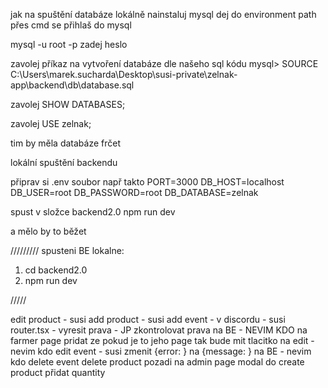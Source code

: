 jak na spuštění databáze lokálně
nainstaluj mysql
dej do environment path
přes cmd se přihlaš do mysql

mysql -u root -p
zadej heslo

zavolej příkaz na vytvoření databáze dle našeho sql kódu
mysql> SOURCE C:\Users\marek.sucharda\Desktop\susi-private\zelnak-app\backend\db\database.sql

zavolej SHOW DATABASES;

zavolej USE zelnak;

tim by měla databáze frčet

lokální spuštění backendu

připrav si .env soubor např takto
PORT=3000
DB_HOST=localhost
DB_USER=root
DB_PASSWORD=root
DB_DATABASE=zelnak

spust v složce backend2.0 npm run dev

a mělo by to běžet

/////////
spusteni BE lokalne:

1. cd backend2.0
2. npm run dev

/////

edit product - susi
add product - susi
add event - v discordu - susi
router.tsx - vyresit prava - JP
zkontrolovat prava na BE - NEVIM KDO
na farmer page pridat ze pokud je to jeho page tak bude mit tlacitko na edit - nevim kdo
edit event - susi
zmenit {error: } na {message: } na BE - nevim kdo
delete event
delete product
pozadi na admin page modal
do create product přidat quantity
